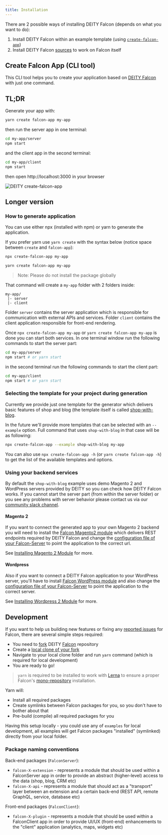 ```yaml
---
title: Installation
---
```


There are 2 possible ways of installing DEITY Falcon (depends on what you want to do):

1. Install DEITY Falcon within an example template (using [`create-falcon-app`](#create-falcon-app-cli-tool))
2. Install DEITY Falcon [sources](#development) to work on Falcon itself

## Create Falcon App (CLI tool)

This CLI tool helps you to create your application based on [DEITY Falcon](https://github.com/deity-io/falcon) with just one command.

## TL;DR

Generate your app with:

```bash
yarn create falcon-app my-app
```

then run the server app in one terminal:

```bash
cd my-app/server
npm start
```

and the client app in the second terminal:

```bash
cd my-app/client
npm start
```

then open http://localhost:3000 in your browser

![DEITY create-falcon-app](assets/create-falcon-app.gif)

## Longer version

### How to generate application

You can use either npx (installed with npm) or yarn to generate the application.

If you prefer yarn use `yarn create` with the syntax below (notice space between `create` and `falcon-app`):

<!--DOCUSAURUS_CODE_TABS-->
<!--npx-->

```bash
npx create-falcon-app my-app
```

<!--Yarn-->

```bash
yarn create falcon-app my-app
```

<!--END_DOCUSAURUS_CODE_TABS-->

> Note: Please do not install the package globally

That command will create a `my-app` folder with 2 folders inside:

```
my-app/
 |- server
 |- client
```

Folder `server` contains the server application which is responsible for communication with external APIs and services.
Folder `client` contains the client application responsible for front-end rendering.

Once `npx create-falcon-app my-app` or `yarn create falcon-app my-app` is done you can start both services. In one terminal window run the following commands to start the server part:

```bash
cd my-app/server
npm start # or yarn start
```

in the second terminal run the following commands to start the client part:

```bash
cd my-app/client
npm start # or yarn start
```

### Selecting the template for your project during generation

Currently we provide just one template for the generator which delivers basic features of shop and blog (the template itself is called [shop-with-blog](https://github.com/deity-io/falcon/tree/master/examples/shop-with-blog).

In the future we'll provide more templates that can be selected with an `--example` option. Full command that uses `shop-with-blog`  in that case will be as following:

```bash
npx create-falcon-app --example shop-with-blog my-app
```

You can also use `npx create-falcon-app -h` (or `yarn create falcon-app -h`) to get the list of the available templates and options.

### Using your backend services

By default the `shop-with-blog` example uses demo Magento 2 and WordPress servers provided by DEITY so you can check how DEITY Falcon works. If you cannot start the server part (from within the server folder) or you see any problems with server behavior please contact us via our [community slack channel](http://slack.deity.io).

#### Magento 2

If you want to connect the generated app to your own Magento 2 backend you will need to install the
[Falcon Magento2 module](https://github.com/deity-io/falcon-magento2-module) which delivers REST endpoints required
by DEITY Falcon and change the [configuration file of your Falcon-Server](miscellaneous/config.md)
to point the application to the correct url.

See [Installing Magento 2 Module](backend/installing-magento2.md) for more.

#### Wordpress

Also if you want to connect a DEITY Falcon application to your WordPress server, you'll have to install
[Falcon WordPress module](https://github.com/deity-io/falcon-wordpress-module) and also change the
[configuration file of your Falcon-Server](miscellaneous/config.md) to point the application to the correct server.

See [Installing Wordpress 2 Module](backend/installing-wordpress.md) for more.

## Development

If you want to help us building new features or fixing any [reported issues](https://github.com/deity-io/falcon/issues) for Falcon,
there are several simple steps required:

- You need to [fork](https://help.github.com/articles/fork-a-repo/) DEITY [Falcon](https://github.com/deity-io/falcon) repository
- Create a [local clone of your fork](https://help.github.com/articles/fork-a-repo/#step-2-create-a-local-clone-of-your-fork)
- Navigate to your local clone folder and run `yarn` command (which is required for local development)
- You are ready to go!

> `yarn` is required to be installed to work with [Lerna](https://lerna.js.org/) to ensure a proper Falcon's
[mono-repository](https://developer.atlassian.com/blog/2015/10/monorepos-in-git/) installation.

Yarn will:

- Install all required packages
- Create symlinks between Falcon packages for you, so you don't have to bother about that
- Pre-build (compile) all required packages for you

Having this setup locally - you could use any of `examples` for local development, all examples
will get Falcon packages "installed" (symlinked) directly from your local folder.

### Package naming conventions

Back-end packages (`FalconServer`):

- `falcon-X-extension` - represents a module that should be used within a FalconServer app in order
to provide an abstract (higher-level) access to the data (shop, blog, CRM etc)
- `falcon-X-api` - represents a module that should act as a "transport" layer between an extension
and a certain back-end (REST API, remote GraphQL, service, database etc)

Front-end packages (`FalconClient`):

- `falcon-X-plugin` - represents a module that should be used within a FalconClient app in order to provide
UI/UX (front-end) enhancements to the "client" application (analytics, maps, widgets etc)
